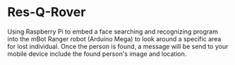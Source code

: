 # Res-Q-Rover
Using Raspberry Pi to embed a face searching and recognizing program into the mBot Ranger robot (Arduino Mega) to look around a specific area for lost individual. Once the person is found, a message will be send to your mobile device include the found person's image and location.
